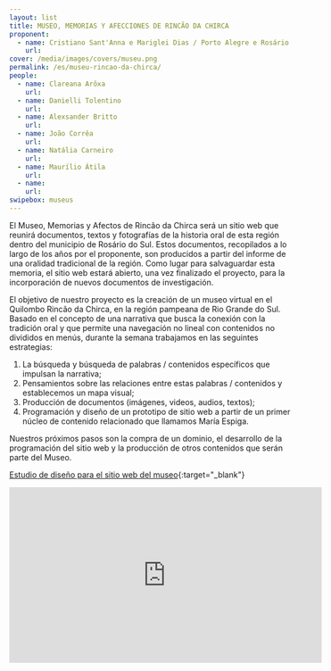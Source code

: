 ```yaml
---
layout: list
title: MUSEO, MEMORIAS Y AFECCIONES DE RINCÃO DA CHIRCA
proponent:
  - name: Cristiano Sant'Anna e Mariglei Dias / Porto Alegre e Rosário do Sul / RS
    url: 
cover: /media/images/covers/museu.png
permalink: /es/museu-rincao-da-chirca/
people:
  - name: Clareana Arôxa
    url: 
  - name: Danielli Tolentino
    url: 
  - name: Alexsander Britto
    url: 
  - name: João Corrêa
    url: 
  - name: Natália Carneiro
    url: 
  - name: Maurílio Átila
    url: 
  - name: 
    url: 
swipebox: museus
---
```


El Museo, Memorias y Afectos de Rincão da Chirca será un sitio web que reunirá documentos, textos y fotografías de la historia oral de esta región dentro del municipio de Rosário do Sul. Estos documentos, recopilados a lo largo de los años por el proponente, son producidos a partir del informe de una oralidad tradicional de la región. Como lugar para salvaguardar esta memoria, el sitio web estará abierto, una vez finalizado el proyecto, para la incorporación de nuevos documentos de investigación.

El objetivo de nuestro proyecto es la creación de un museo virtual en el Quilombo Rincão da Chirca, en la región pampeana de Rio Grande do Sul. Basado en el concepto de una narrativa que busca la conexión con la tradición oral y que permite una navegación no lineal con contenidos no divididos en menús, durante la semana trabajamos en las seguintes estrategias:

1. La búsqueda y búsqueda de palabras / contenidos específicos que impulsan la narrativa;
2. Pensamientos sobre las relaciones entre estas palabras / contenidos y establecemos un mapa visual;
3. Producción de documentos (imágenes, videos, audios, textos);
4. Programación y diseño de un prototipo de sitio web a partir de un primer núcleo de contenido relacionado que llamamos María Espiga.

Nuestros próximos pasos son la compra de un dominio, el desarrollo de la programación del sitio web y la producción de otros contenidos que serán parte del Museo.


[Estudio de diseño para el sitio web del museo](/3ed/media/docs/estudo_design_museu_memorias_afetos_rincao_chirca.pdf){:target="_blank"}

<iframe width="560" height="315" src="https://www.youtube.com/embed/3mv1rNglfII" frameborder="0" allow="accelerometer; autoplay; encrypted-media; gyroscope; picture-in-picture" allowfullscreen></iframe>
 
